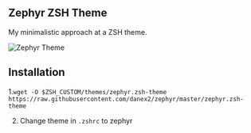 ## Zephyr ZSH Theme

My minimalistic approach at a ZSH theme.

![Zephyr Theme](https://i.imgur.com/94pTW4h.png)

## Installation

1.`wget -O $ZSH_CUSTOM/themes/zephyr.zsh-theme https://raw.githubusercontent.com/danex2/zephyr/master/zephyr.zsh-theme`

2. Change theme in `.zshrc` to zephyr
